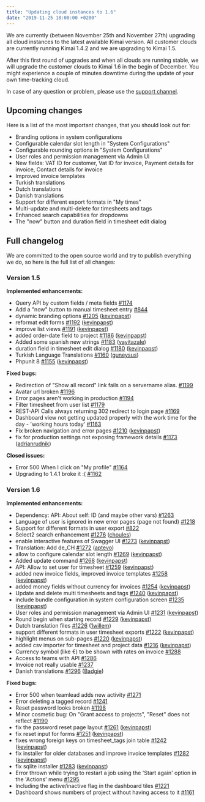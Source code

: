 ```yaml
---
title: "Updating cloud instances to 1.6"
date: "2019-11-25 18:00:00 +0200"
---
```


We are currently (between November 25th and November 27th) upgrading all cloud instances to the latest available Kimai version. All customer clouds are currently running Kimai 1.4.2 and we are upgrading to Kimai 1.5.

After this first round of upgrades and when all clouds are running stable, we will upgrade the customer clouds to Kimai 1.6 in the begin of December. You might experience a couple of minutes downtime during the update of your own time-tracking cloud. 

In case of any question or problem, please use the [support channel](https://www.kimai.cloud/support-center/request).

## Upcoming changes 

Here is a list of the most important changes, that you should look out for:

- Branding options in system configurations
- Configurable calendar slot length in "System Configurations"
- Configurable rounding options in "System Configurations"
- User roles and permission management via Admin UI
- New fields: VAT ID for customer, Vat ID for invoice, Payment details for invoice, Contact details for invoice
- Improved invoice templates
- Turkish translations
- Dutch translations
- Danish translations
- Support for different export formats in "My times"
- Multi-update and multi-delete for timesheets and tags
- Enhanced search capabilities for dropdowns
- The "now" button and duration field in timesheet edit dialog

## Full changelog

We are committed to the open source world and try to publish everything we do, so here is the full list of all changes:

### Version 1.5

**Implemented enhancements:**

- Query API by custom fields / meta fields [\#1174](https://github.com/kevinpapst/kimai2/issues/1174)
- Add a "now" button to manual timesheet entry [\#844](https://github.com/kevinpapst/kimai2/issues/844)
- dynamic branding options [\#1205](https://github.com/kevinpapst/kimai2/pull/1205) ([kevinpapst](https://github.com/kevinpapst))
- reformat edit forms [\#1192](https://github.com/kevinpapst/kimai2/pull/1192) ([kevinpapst](https://github.com/kevinpapst))
- improve list views [\#1191](https://github.com/kevinpapst/kimai2/pull/1191) ([kevinpapst](https://github.com/kevinpapst))
- added order-date field to project [\#1186](https://github.com/kevinpapst/kimai2/pull/1186) ([kevinpapst](https://github.com/kevinpapst))
- Added some spanish new strings [\#1183](https://github.com/kevinpapst/kimai2/pull/1183) ([yayitazale](https://github.com/yayitazale))
- duration field in timesheet edit dialog [\#1180](https://github.com/kevinpapst/kimai2/pull/1180) ([kevinpapst](https://github.com/kevinpapst))
- Turkish Language Translations [\#1160](https://github.com/kevinpapst/kimai2/pull/1160) ([guneysus](https://github.com/guneysus))
- Phpunit 8 [\#1155](https://github.com/kevinpapst/kimai2/pull/1155) ([kevinpapst](https://github.com/kevinpapst))

**Fixed bugs:**

- Redirection of "Show all record" link fails on a servername alias. [\#1199](https://github.com/kevinpapst/kimai2/issues/1199)
- Avatar url broken [\#1196](https://github.com/kevinpapst/kimai2/issues/1196)
- Error pages aren't working in production [\#1194](https://github.com/kevinpapst/kimai2/issues/1194)
- Filter timesheet from user list [\#1179](https://github.com/kevinpapst/kimai2/issues/1179)
- REST-API Calls always returning 302 redirect to login page [\#1169](https://github.com/kevinpapst/kimai2/issues/1169)
- Dashboard view not getting updated properly with the work time for the day - 'working hours today'  [\#1163](https://github.com/kevinpapst/kimai2/issues/1163)
- Fix broken navigation and error pages [\#1210](https://github.com/kevinpapst/kimai2/pull/1210) ([kevinpapst](https://github.com/kevinpapst))
- fix for production settings not exposing framework details [\#1173](https://github.com/kevinpapst/kimai2/pull/1173) ([adrianrudnik](https://github.com/adrianrudnik))

**Closed issues:**

- Error 500 When I click on "My profile" [\#1164](https://github.com/kevinpapst/kimai2/issues/1164)
- Upgrading to 1.4.1 broke it :\( [\#1162](https://github.com/kevinpapst/kimai2/issues/1162)

### Version 1.6

**Implemented enhancements:**

- Dependency: API: About self: ID \(and maybe other vars\) [\#1263](https://github.com/kevinpapst/kimai2/issues/1263)
- Language of user is ignored in new error pages \(page not found\) [\#1218](https://github.com/kevinpapst/kimai2/issues/1218)
- Support for different formats in user export [\#822](https://github.com/kevinpapst/kimai2/issues/822)
- Select2 search enhancement [\#1276](https://github.com/kevinpapst/kimai2/pull/1276) ([choules](https://github.com/choules))
- enable interactive features of Swagger UI [\#1273](https://github.com/kevinpapst/kimai2/pull/1273) ([kevinpapst](https://github.com/kevinpapst))
- Translation: Add de\_CH [\#1272](https://github.com/kevinpapst/kimai2/pull/1272) ([aptevo](https://github.com/aptevo))
- allow to configure calendar slot length [\#1269](https://github.com/kevinpapst/kimai2/pull/1269) ([kevinpapst](https://github.com/kevinpapst))
- Added update command [\#1268](https://github.com/kevinpapst/kimai2/pull/1268) ([kevinpapst](https://github.com/kevinpapst))
- API: Allow to set user for timesheet [\#1259](https://github.com/kevinpapst/kimai2/pull/1259) ([kevinpapst](https://github.com/kevinpapst))
- added new invoice fields, improved invoice templates [\#1258](https://github.com/kevinpapst/kimai2/pull/1258) ([kevinpapst](https://github.com/kevinpapst))
- added money fields without currency for invoices [\#1254](https://github.com/kevinpapst/kimai2/pull/1254) ([kevinpapst](https://github.com/kevinpapst))
- Update and delete multi timesheets and tags [\#1240](https://github.com/kevinpapst/kimai2/pull/1240) ([kevinpapst](https://github.com/kevinpapst))
- include bundle configuration in system configuration screen [\#1235](https://github.com/kevinpapst/kimai2/pull/1235) ([kevinpapst](https://github.com/kevinpapst))
- User roles and permission management via Admin UI [\#1231](https://github.com/kevinpapst/kimai2/pull/1231) ([kevinpapst](https://github.com/kevinpapst))
- Round begin when starting record [\#1229](https://github.com/kevinpapst/kimai2/pull/1229) ([kevinpapst](https://github.com/kevinpapst))
- Dutch translation files [\#1226](https://github.com/kevinpapst/kimai2/pull/1226) ([1willem](https://github.com/1willem))
- support different formats in user timesheet exports [\#1222](https://github.com/kevinpapst/kimai2/pull/1222) ([kevinpapst](https://github.com/kevinpapst))
- highlight menus on sub-pages [\#1220](https://github.com/kevinpapst/kimai2/pull/1220) ([kevinpapst](https://github.com/kevinpapst))
- added csv importer for timesheet and project data [\#1216](https://github.com/kevinpapst/kimai2/pull/1216) ([kevinpapst](https://github.com/kevinpapst))
- Currency symbol \(like €\) to be shown with rates on invoice [\#1288](https://github.com/kevinpapst/kimai2/issues/1288)
- Access to teams with API [\#1286](https://github.com/kevinpapst/kimai2/issues/1286)
- Invoice not really usable [\#1237](https://github.com/kevinpapst/kimai2/issues/1237)
- Danish translations [\#1296](https://github.com/kevinpapst/kimai2/pull/1296) ([Badgie](https://github.com/Badgie))

**Fixed bugs:**

- Error 500 when teamlead adds new activity [\#1271](https://github.com/kevinpapst/kimai2/issues/1271)
- Error deleting a tagged record [\#1241](https://github.com/kevinpapst/kimai2/issues/1241)
- Reset password looks broken [\#1198](https://github.com/kevinpapst/kimai2/issues/1198)
- Minor cosmetic bug: On "Grant access to projects", "Reset" does not reflect [\#1190](https://github.com/kevinpapst/kimai2/issues/1190)
- fix the password reset page layout [\#1261](https://github.com/kevinpapst/kimai2/pull/1261) ([kevinpapst](https://github.com/kevinpapst))
- fix reset input for forms [\#1251](https://github.com/kevinpapst/kimai2/pull/1251) ([kevinpapst](https://github.com/kevinpapst))
- fixes wrong foreign keys on timesheet\_tags join table [\#1242](https://github.com/kevinpapst/kimai2/pull/1242) ([kevinpapst](https://github.com/kevinpapst))
- fix installer for older databases and improve invoice templates [\#1282](https://github.com/kevinpapst/kimai2/pull/1282) ([kevinpapst](https://github.com/kevinpapst))
- fix sqlite installer [\#1283](https://github.com/kevinpapst/kimai2/pull/1283) ([kevinpapst](https://github.com/kevinpapst))
- Error thrown while trying to restart a job using the 'Start again' option in the 'Actions' menu [\#1295](https://github.com/kevinpapst/kimai2/issues/1295)
- Including the active/inactive flag in the dashboard tiles [\#1221](https://github.com/kevinpapst/kimai2/issues/1221)
- Dashboard shows numbers of project without having access to it [\#1161](https://github.com/kevinpapst/kimai2/issues/1161)
